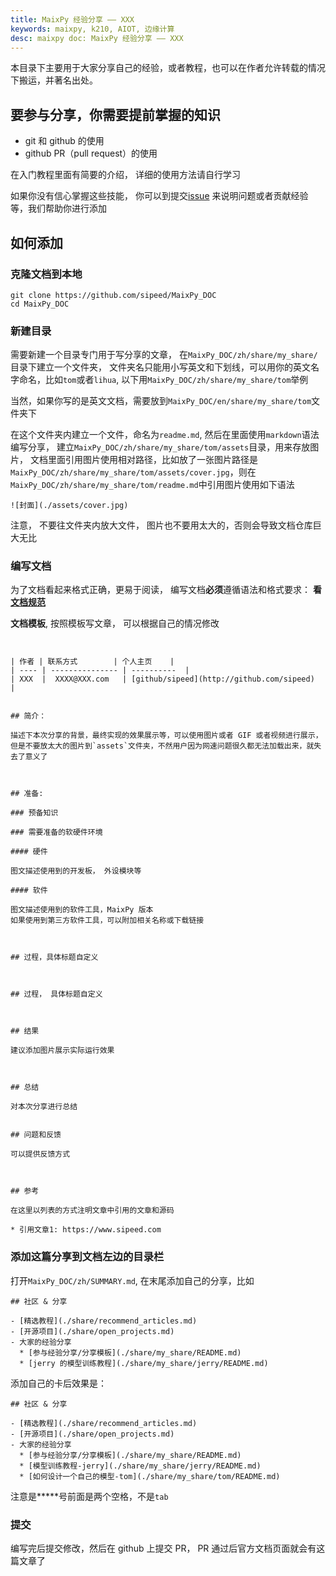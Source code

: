 ```yaml
---
title: MaixPy 经验分享 —— XXX
keywords: maixpy, k210, AIOT, 边缘计算
desc: maixpy doc: MaixPy 经验分享 —— XXX
---
```



本目录下主要用于大家分享自己的经验，或者教程，也可以在作者允许转载的情况下搬运，并著名出处。


## 要参与分享，你需要提前掌握的知识

* git 和 github 的使用
* github PR（pull request）的使用

在入门教程里面有简要的介绍， 详细的使用方法请自行学习

如果你没有信心掌握这些技能， 你可以到提交[issue](https://github.com/sipeed/MaixPy_DOC/issues) 来说明问题或者贡献经验等，我们帮助你进行添加


## 如何添加


### 克隆文档到本地

```
git clone https://github.com/sipeed/MaixPy_DOC
cd MaixPy_DOC
```


### 新建目录

需要新建一个目录专门用于写分享的文章，
在`MaixPy_DOC/zh/share/my_share/`目录下建立一个文件夹， 文件夹名只能用小写英文和下划线，可以用你的英文名字命名，比如`tom`或者`lihua`,
以下用`MaixPy_DOC/zh/share/my_share/tom`举例

当然，如果你写的是英文文档，需要放到`MaixPy_DOC/en/share/my_share/tom`文件夹下

在这个文件夹内建立一个文件，命名为`readme.md`, 然后在里面使用`markdown`语法编写分享，
建立`MaixPy_DOC/zh/share/my_share/tom/assets`目录，用来存放图片，
文档里面引用图片使用相对路径，比如放了一张图片路径是`MaixPy_DOC/zh/share/my_share/tom/assets/cover.jpg`，则在`MaixPy_DOC/zh/share/my_share/tom/readme.md`中引用图片使用如下语法
```
![封面](./assets/cover.jpg)
```

注意， 不要往文件夹内放大文件， 图片也不要用太大的，否则会导致文档仓库巨大无比


### 编写文档

为了文档看起来格式正确，更易于阅读，
编写文档**必须**遵循语法和格式要求： **看 [文档规范](../../contribute/doc_convention.md)**

**文档模板**, 按照模板写文章， 可以根据自己的情况修改

```


| 作者 | 联系方式        | 个人主页    |
| ---- | --------------- | ----------  |
| XXX  |  XXXX@XXX.com   | [github/sipeed](http://github.com/sipeed)  |


## 简介：

描述下本次分享的背景，最终实现的效果展示等，可以使用图片或者 GIF 或者视频进行展示，但是不要放太大的图片到`assets`文件夹，不然用户因为网速问题很久都无法加载出来，就失去了意义了



## 准备:

### 预备知识

### 需要准备的软硬件环境

#### 硬件

图文描述使用到的开发板， 外设模块等

#### 软件

图文描述使用到的软件工具，MaixPy 版本
如果使用到第三方软件工具，可以附加相关名称或下载链接



## 过程，具体标题自定义



## 过程， 具体标题自定义



## 结果

建议添加图片展示实际运行效果



## 总结

对本次分享进行总结


## 问题和反馈

可以提供反馈方式



## 参考

在这里以列表的方式注明文章中引用的文章和源码

* 引用文章1: https://www.sipeed.com

```


### 添加这篇分享到文档左边的目录栏


打开`MaixPy_DOC/zh/SUMMARY.md`, 在末尾添加自己的分享，比如



```
## 社区 & 分享

- [精选教程](./share/recommend_articles.md)
- [开源项目](./share/open_projects.md)
- 大家的经验分享
  * [参与经验分享/分享模板](./share/my_share/README.md)
  * [jerry 的模型训练教程](./share/my_share/jerry/README.md)

```

添加自己的卡后效果是：

```
## 社区 & 分享

- [精选教程](./share/recommend_articles.md)
- [开源项目](./share/open_projects.md)
- 大家的经验分享
  * [参与经验分享/分享模板](./share/my_share/README.md)
  * [模型训练教程-jerry](./share/my_share/jerry/README.md)
  * [如何设计一个自己的模型-tom](./share/my_share/tom/README.md)
```

注意是**\***号前面是两个空格，不是`tab`


### 提交

编写完后提交修改，然后在 github 上提交 PR， PR 通过后官方文档页面就会有这篇文章了







